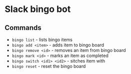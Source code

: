 # Slack bingo bot

## Commands
- `bingo list` - lists bingo items
- `bingo add <item>` - adds item to bingo board
- `bingo remove <id>` - removes an item from bingo board
- `bingo mark <id>` - marks an item as completed
- `bingo switch <id1> <id2>` - sitches item <id1> with <id2>
- `bingo reset` - reset the bingo board
